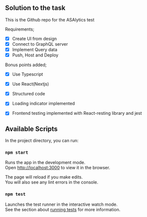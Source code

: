 ## Solution to the task 


This is the Github repo for the ASAlytics test

Requirements;

 - [x] Create UI from design
 - [x] Connect to GraphQL server
 - [x] Implement Query data
 - [x] Push, Host and Deploy

Bonus points added;
 - [x] Use Typescript 
 - [x] Use React(Nextjs)
 - [x] Structured code
 - [x] Loading indicator implemented
 - [x] Frontend testing implemented with React-resting library and jest


## Available Scripts

In the project directory, you can run:

### `npm start`

Runs the app in the development mode.\
Open [http://localhost:3000](http://localhost:3000) to view it in the browser.

The page will reload if you make edits.\
You will also see any lint errors in the console.

### `npm test`

Launches the test runner in the interactive watch mode.\
See the section about [running tests](https://facebook.github.io/create-react-app/docs/running-tests) for more information.
